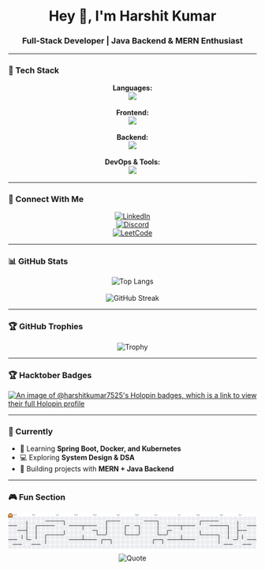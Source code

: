 <h1 align="center">Hey 👋, I'm Harshit Kumar</h1>
<h3 align="center">Full-Stack Developer | Java Backend & MERN Enthusiast</h3>

---

### 🚀 Tech Stack

<div align="center">

**Languages:**  
<img src="https://skillicons.dev/icons?i=c,cpp,java,py,js,ts" height="50" />

**Frontend:**  
<img src="https://skillicons.dev/icons?i=react,html,css,tailwind" height="50" />

**Backend:**  
<img src="https://skillicons.dev/icons?i=nodejs,express,mongodb,mysql" height="50" />

**DevOps & Tools:**  
<img src="https://skillicons.dev/icons?i=docker,git,github,vscode" height="50" />

</div>

---

### 🔗 Connect With Me
<div align="center">
  
[![LinkedIn](https://img.shields.io/badge/LinkedIn-0077B5?style=for-the-badge&logo=linkedin&logoColor=white)](https://linkedin.com/in/harshitkumar7525)  
[![Discord](https://img.shields.io/badge/Discord-5865F2?style=for-the-badge&logo=discord&logoColor=white)](https://discordapp.com/users/801363063307239425)  
[![LeetCode](https://img.shields.io/badge/LeetCode-FFA116?style=for-the-badge&logo=leetcode&logoColor=white)](https://leetcode.com/harshitkumar7525)  

</div>

---

### 📊 GitHub Stats
<div align="center">

![Top Langs](https://github-readme-stats.vercel.app/api/top-langs/?username=harshitkumar7525&layout=compact&theme=dracula)  
<br/>
![GitHub Streak](https://streak-stats.demolab.com?user=harshitkumar7525&theme=dracula&hide_border=false)  

</div>

---

### 🏆 GitHub Trophies
<div align="center">

![Trophy](https://github-profile-trophy.vercel.app/?username=harshitkumar7525&theme=dracula&margin-w=8&margin-h=8)

</div>

---
### 🏆 Hacktober Badges

[![An image of @harshitkumar7525's Holopin badges, which is a link to view their full Holopin profile](https://holopin.me/harshitkumar7525)](https://holopin.io/@harshitkumar7525)

---

### 🎯 Currently
- 🌱 Learning **Spring Boot, Docker, and Kubernetes**
- 💻 Exploring **System Design & DSA**
- 🚀 Building projects with **MERN + Java Backend**

---

### 🎮 Fun Section
<div align="center">

![PacMan](https://raw.githubusercontent.com/harshitkumar7525/harshitkumar7525/output/pacman-contribution-graph.svg)
<br />
![Quote](https://quotes-github-readme.vercel.app/api?type=horizontal&theme=dracula)

</div>
